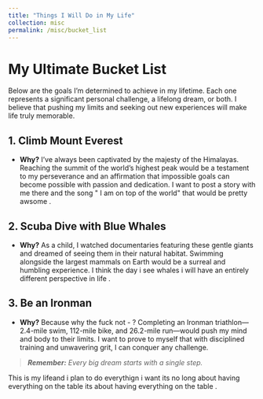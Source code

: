 ```yaml
---
title: "Things I Will Do in My Life"
collection: misc
permalink: /misc/bucket_list
---
```



# My Ultimate Bucket List

Below are the goals I’m determined to achieve in my lifetime. Each one represents a significant personal challenge, a lifelong dream, or both. I believe that pushing my limits and seeking out new experiences will make life truly memorable.

## 1. Climb Mount Everest
- **Why?** I’ve always been captivated by the majesty of the Himalayas. Reaching the summit of the world’s highest peak would be a testament to my perseverance and an affirmation that impossible goals can become possible with passion and dedication.  I want to post a story with me there and the song " I am on top of the world" that would be pretty awsome . 

## 2. Scuba Dive with Blue Whales
- **Why?** As a child, I watched documentaries featuring these gentle giants and dreamed of seeing them in their natural habitat. Swimming alongside the largest mammals on Earth would be a surreal and humbling experience.  I think the day i see whales i will have an entirely different perspective in life .

## 3. Be an Ironman
- **Why?**  Because why the fuck not - ? Completing an Ironman triathlon—2.4-mile swim, 112-mile bike, and 26.2-mile run—would push my mind and body to their limits. I want to prove to myself that with disciplined training and unwavering grit, I can conquer any challenge.  

> _**Remember:** Every big dream starts with a single step._  

This is my lifeand i plan to do everythign i want its no long about having everything on the table its about having everything on the table . 


